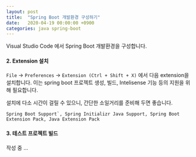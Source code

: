 ```yaml
---
layout: post
title:  "Spring Boot 개발환경 구성하기"
date:   2020-04-19 00:00:00 +0900
categories: java spring-boot
---
```


Visual Studio Code 에서 Spring Boot 개발환경을 구성합니다.


#### 2. Extension 설치
`File` -> `Preferences` -> `Extension (Ctrl + Shift + X)`  에서 다음 extension을 설치합니다. 이는 spring boot 프로젝트 생성, 빌드, Intelisense 기능 등의 지원을 위해 필요합니다.

설치에 다소 시간이 걸릴 수 있으니, 간단한 소일거리를 준비해 두면 좋습니다.

```
Spring Boot Support`, Spring Initializr Java Support, Spring Boot Extension Pack, Java Extension Pack
```

#### 3. 테스트 프로젝트 빌드

작성 중 ...